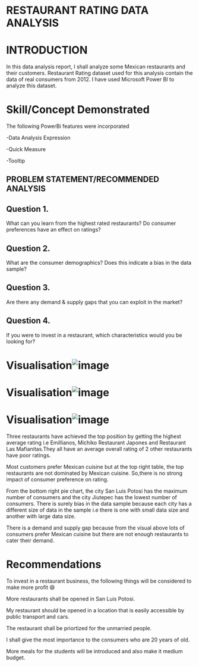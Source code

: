 # RESTAURANT RATING DATA ANALYSIS

# INTRODUCTION
In this data analysis report, I shall analyze some Mexican restaurants and their customers.
Restaurant Rating dataset used for this analysis contain the data of real consumers from 2012. 
I have used Microsoft Power BI to analyze this dataset.

# Skill/Concept Demonstrated 
The following PowerBi features were incorporated

-Data Analysis Expression

-Quick Measure

-Tooltip

## PROBLEM STATEMENT/RECOMMENDED ANALYSIS
## Question 1.
What can you learn from the highest rated restaurants? Do consumer preferences have an effect on
ratings? 
## Question 2.
What are the consumer demographics? Does this indicate a bias in the data sample?
## Question 3.
Are there any demand & supply gaps that you can exploit in the market?
## Question 4.
If you were to invest in a restaurant, which characteristics would you be looking for?

# Visualisation![image](https://github.com/Adelowodeborah/Adelowo/assets/105208600/d06f1f86-f714-4d86-a28b-78b883b2a8e1)
# Visualisation![image](https://github.com/Adelowodeborah/Adelowo-Deborah-1/assets/105208600/ee3a7524-2fec-48d4-aa03-e349a3143123)
# Visualisation![image](https://github.com/Adelowodeborah/Adelowo-Deborah-1/assets/105208600/12249570-c012-42fd-bdbd-49ad7abfa023)
 


Three restaurants have achieved the top position by getting the highest average rating i.e Emillianos, Michiko Restaurant Japones and Restaurant Las Mafianitas.They all have an average overall rating of 2 other restaurants have poor ratings.

Most customers prefer Mexican cuisine but at the top right table, the top restaurants are not dominated by Mexican cuisine.
So,there is no strong impact of consumer preference on rating.

From the bottom right pie chart, the city San Luis Potosi has the maximum number of consumers and the city Jiutepec has the lowest number of consumers. There is surely bias in the data sample because each city has a different size of data in the sample i.e there is one with small data size and another with large data size.

There is a demand and supply gap because from the visual above lots of consumers prefer Mexican cuisine 
but there are not enough restaurants to cater their demand.

# Recommendations
To invest in a restaurant business, the following things will be considered to make more profit 😄

More restaurants shall be opened in San Luis Potosi.

My restaurant should be opened in a location that is easily accessible by public transport and cars.

The restaurant shall be priortized for the unmarried people.

I shall give the most importance to the consumers who are 20 years of old.

More meals for the students will be introduced and also make it medium budget.




